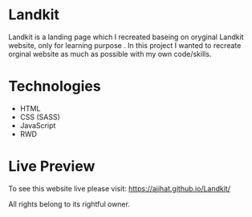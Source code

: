 # Landkit
Landkit is a landing page which I recreated baseing on oryginal Landkit website, only for learning purpose . In this project I wanted to recreate orginal website as much as possible with my own code/skills. 
# Technologies
- HTML
- CSS (SASS)
- JavaScript
- RWD
# Live Preview
To see this website live please visit: 
https://ajihat.github.io/Landkit/




All rights belong to its rightful owner.
